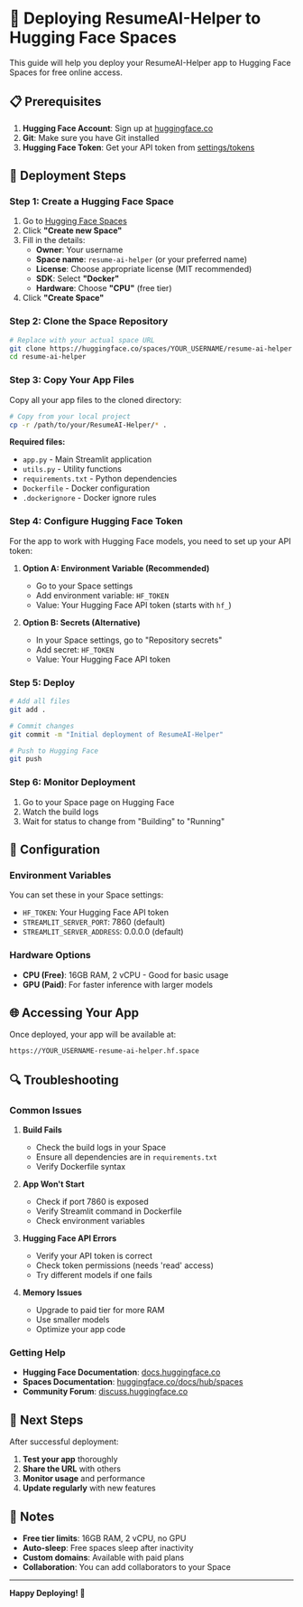 # 🚀 Deploying ResumeAI-Helper to Hugging Face Spaces

This guide will help you deploy your ResumeAI-Helper app to Hugging Face Spaces for free online access.

## 📋 Prerequisites

1. **Hugging Face Account**: Sign up at [huggingface.co](https://huggingface.co)
2. **Git**: Make sure you have Git installed
3. **Hugging Face Token**: Get your API token from [settings/tokens](https://huggingface.co/settings/tokens)

## 🐳 Deployment Steps

### Step 1: Create a Hugging Face Space

1. Go to [Hugging Face Spaces](https://huggingface.co/spaces)
2. Click **"Create new Space"**
3. Fill in the details:
   - **Owner**: Your username
   - **Space name**: `resume-ai-helper` (or your preferred name)
   - **License**: Choose appropriate license (MIT recommended)
   - **SDK**: Select **"Docker"**
   - **Hardware**: Choose **"CPU"** (free tier)
4. Click **"Create Space"**

### Step 2: Clone the Space Repository

```bash
# Replace with your actual space URL
git clone https://huggingface.co/spaces/YOUR_USERNAME/resume-ai-helper
cd resume-ai-helper
```

### Step 3: Copy Your App Files

Copy all your app files to the cloned directory:

```bash
# Copy from your local project
cp -r /path/to/your/ResumeAI-Helper/* .
```

**Required files:**
- `app.py` - Main Streamlit application
- `utils.py` - Utility functions
- `requirements.txt` - Python dependencies
- `Dockerfile` - Docker configuration
- `.dockerignore` - Docker ignore rules

### Step 4: Configure Hugging Face Token

For the app to work with Hugging Face models, you need to set up your API token:

1. **Option A: Environment Variable (Recommended)**
   - Go to your Space settings
   - Add environment variable: `HF_TOKEN`
   - Value: Your Hugging Face API token (starts with `hf_`)

2. **Option B: Secrets (Alternative)**
   - In your Space settings, go to "Repository secrets"
   - Add secret: `HF_TOKEN`
   - Value: Your Hugging Face API token

### Step 5: Deploy

```bash
# Add all files
git add .

# Commit changes
git commit -m "Initial deployment of ResumeAI-Helper"

# Push to Hugging Face
git push
```

### Step 6: Monitor Deployment

1. Go to your Space page on Hugging Face
2. Watch the build logs
3. Wait for status to change from "Building" to "Running"

## 🔧 Configuration

### Environment Variables

You can set these in your Space settings:

- `HF_TOKEN`: Your Hugging Face API token
- `STREAMLIT_SERVER_PORT`: 7860 (default)
- `STREAMLIT_SERVER_ADDRESS`: 0.0.0.0 (default)

### Hardware Options

- **CPU (Free)**: 16GB RAM, 2 vCPU - Good for basic usage
- **GPU (Paid)**: For faster inference with larger models

## 🌐 Accessing Your App

Once deployed, your app will be available at:
```
https://YOUR_USERNAME-resume-ai-helper.hf.space
```

## 🔍 Troubleshooting

### Common Issues

1. **Build Fails**
   - Check the build logs in your Space
   - Ensure all dependencies are in `requirements.txt`
   - Verify Dockerfile syntax

2. **App Won't Start**
   - Check if port 7860 is exposed
   - Verify Streamlit command in Dockerfile
   - Check environment variables

3. **Hugging Face API Errors**
   - Verify your API token is correct
   - Check token permissions (needs 'read' access)
   - Try different models if one fails

4. **Memory Issues**
   - Upgrade to paid tier for more RAM
   - Use smaller models
   - Optimize your app code

### Getting Help

- **Hugging Face Documentation**: [docs.huggingface.co](https://docs.huggingface.co)
- **Spaces Documentation**: [huggingface.co/docs/hub/spaces](https://huggingface.co/docs/hub/spaces)
- **Community Forum**: [discuss.huggingface.co](https://discuss.huggingface.co)

## 🎯 Next Steps

After successful deployment:

1. **Test your app** thoroughly
2. **Share the URL** with others
3. **Monitor usage** and performance
4. **Update regularly** with new features

## 📝 Notes

- **Free tier limits**: 16GB RAM, 2 vCPU, no GPU
- **Auto-sleep**: Free spaces sleep after inactivity
- **Custom domains**: Available with paid plans
- **Collaboration**: You can add collaborators to your Space

---

**Happy Deploying! 🚀** 